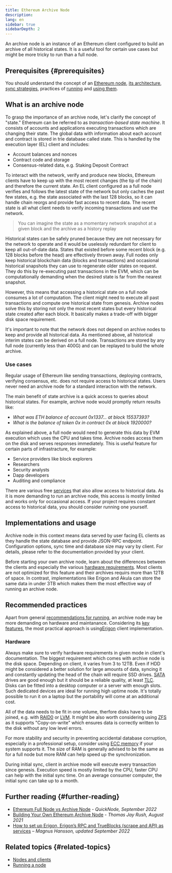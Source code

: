 ```yaml
---
title: Ethereum Archive Node
description: 
lang: en
sidebar: true
sidebarDepth: 2
---
```


An archive node is an instance of an Ethereum client configured to build an archive of all historical states. It is a useful tool for certain use cases but might be more tricky to run than a full node. 

## Prerequisites {#prerequisites}

You should understand the concept of an [Ethereum node](/developers/docs/nodes-and-clients/), [its architecture](/developers/docs/nodes-and-clients/node-architecture/), [sync strategies](https://ethereum.org/en/developers/docs/nodes-and-clients/#sync-modes), practices of [running](/developers/docs/nodes-and-clients/run-a-node/) and [using them](/developers/docs/apis/json-rpc/).

## What is an archive node

To grasp the importance of an archive node, let's clarify the concept of "state."
Ethereum can be referred to as *transaction-based state machine*. It consists of accounts and applications executing transactions which are changing their state. The global data with information about each account and contract is stored in trie database called state. This is handled by the execution layer (EL) client and includes:
* Account balances and nonces 
* Contract code and storage
* Consensus-related data, e.g. Staking Deposit Contract

To interact with the network, verify and produce new blocks, Ethereum clients have to keep up with the most recent changes (the tip of the chain) and therefore the current state. An EL client configured as a full node verifies and follows the latest state of the network but only caches the past few states, e.g. the state associated with the last 128 blocks, so it can handle chain reorgs and provide fast access to recent data. The recent state is all what client needs to verify incoming transactions and use the network.  

> You can imagine the state as a momentary network snapshot at a given block and the archive as a history replay 

Historical states can be safely pruned because they are not necessary for the network to operate and it would be uselessly redundant for client to keep all out-of-date data. States that existed before some recent block (e.g. 128 blocks before the head) are effectively thrown away. Full nodes only keep historical blockchain data (blocks and transactions) and occasional historical snapshots they can use to regenerate older states on request. They do this by re-executing past transactions in the EVM, which can be computationally demanding when the desired state is far from the nearest snapshot.

However, this means that accessing a historical state on a full node consumes a lot of computation. The client might need to execute all past transactions and compute one historical state from genesis. Archive nodes solve this by storing not only the most recent states but every historical state created after each block. It basically makes a trade-off with bigger disk space requirement. 

It's important to note that the network does not depend on archive nodes to keep and provide all historical data. As mentioned above, all historical interim states can be derived on a full node. Transactions are stored by any full node (currently less than 400G) and can be replayed to build the whole archive. 

### Use cases 

Regular usage of Ethereum like sending transactions, deploying contracts, verifying consensus, etc. does not require access to historical states. Users never need an archive node for a standard interaction with the network. 

The main benefit of state archive is a quick access to queries about historical states. For example, archive node would promptly return results like: 
* *What was ETH balance of account 0x1337... at block 15537393?*
* *What is the balance of token 0x in contract 0x at block 1920000?*

As explained above, a full node would need to generate this data by EVM execution which uses the CPU and takes time. Archive nodes access them on the disk and serves responses immediately. This is useful feature for certain parts of infrastracture, for example: 

* Service providers like block explorers
* Researchers
* Security analysts
* Dapp developers
* Auditing and compliance 

There are various free [services](/developers/docs/nodes-and-clients/nodes-as-a-service/) that also allow access to historical data. As it is more demanding to run an archive node, this access is mostly limited and works only for occasional access. If your project requires constant access to historical data, you should consider running one yourself.  

## Implementations and usage

Archive node in this context means data served by user facing EL clients as they handle the state database and provide JSON-RPC endpoint. Configuration options, sync time and database size may vary by client. For details, please refer to the documentation provided by your client. 

Before starting your own archive node, learn about the differences between the clients and especially the various [hardware requirements](/developers/docs/nodes-and-clients/run-a-node/#requirements). Most clients are not optimized for this feature and their archives requirs more than 12TB of space. In contrast, implementations like Erigon and Akula can store the same data in under 3TB which makes them the most effective way of running an archive node.

## Recommended practices

Apart from general [recommendations for running](developers/docs/nodes-and-clients/run-a-node/), an archive node may be more demanding on hardware and maintanance. Considering its [key features](https://github.com/ledgerwatch/erigon#key-features), the most practical approach is using[Erigon](https://ethereum.org/en/developers/docs/nodes-and-clients/#erigon) client implementation.

### Hardware 

Always make sure to verify hardware requirements in given mode in client's documentation. 
The biggest requirement which comes with archive node is the disk space. Depending on client, it varies from 3 to 12TB. Even if HDD might be considered a better solution for large amounts of data, syncing it and constantly updating the head of the chain will require SSD drives. [SATA](https://www.cleverfiles.com/help/sata-hard-drive.html) drives are good enough but it should be a reliable quality, at least [TLC](https://blog.synology.com/tlc-vs-qlc-ssds-what-are-the-differences). Disks can be fitted into a desktop computer or a server with enough slots. Such dedicated devices are ideal for running high uptime node. It's totally possible to run it on a laptop but the portability will come at an additional cost.  

All of the data needs to be fit in one volume, therfore disks have to be joined, e.g. with [RAID0](https://en.wikipedia.org/wiki/Standard_RAID_levels#RAID_0) or [LVM](https://web.mit.edu/rhel-doc/5/RHEL-5-manual/Deployment_Guide-en-US/ch-lvm.html). It might be also worth considering using [ZFS](https://en.wikipedia.org/wiki/ZFS) as it supports "Copy-on-write" which ensures data is correctly written to the disk without any low level errors. 

For more stability and security in preventing accidental database corruption, especially in a professional setup, consider using [ECC memory](https://en.wikipedia.org/wiki/ECC_memory) if your system supports it. The size of RAM is generally advised to be the same as for a full node but more RAM can help speed up the synchronization. 

During initial sync, client in archive mode will execute every transaction since genesis. Execution speed is mostly limited by the CPU, faster CPU can help with the initial sync time. On an average consumer computer, the initial sync can take up to a month. 

## Further reading {#further-reading}
- [Ethereum Full Node vs Archive Node](https://www.quicknode.com/guides/infrastructure/ethereum-full-node-vs-archive-node) - _QuickNode, September 2022_
- [Building Your Own Ethereum Archive Node](https://tjayrush.medium.com/building-your-own-ethereum-archive-node-72c014affc09) - _Thomas Jay Rush, August 2021_
- [How to set up Erigon, Erigon’s RPC and TrueBlocks (scrape and API) as services](https://magnushansson.xyz/blog_posts/crypto_defi/2022-01-10-Erigon-Trueblocks) _– Magnus Hansson, updated September 2022_
  
## Related topics {#related-topics}

- [Nodes and clients](/developers/docs/nodes-and-clients/)
- [Running a node](/developers/docs/nodes-and-clients/run-a-node/)